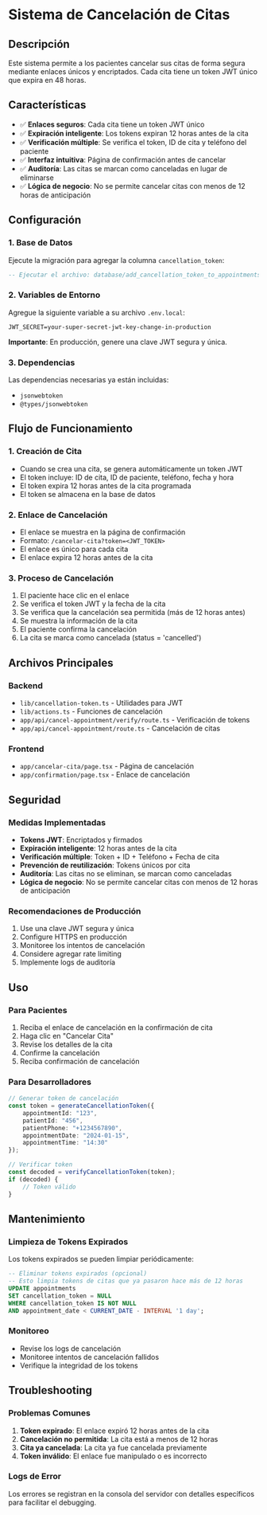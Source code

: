 # Sistema de Cancelación de Citas

## Descripción

Este sistema permite a los pacientes cancelar sus citas de forma segura mediante enlaces únicos y encriptados. Cada cita tiene un token JWT único que expira en 48 horas.

## Características

- ✅ **Enlaces seguros**: Cada cita tiene un token JWT único
- ✅ **Expiración inteligente**: Los tokens expiran 12 horas antes de la cita
- ✅ **Verificación múltiple**: Se verifica el token, ID de cita y teléfono del paciente
- ✅ **Interfaz intuitiva**: Página de confirmación antes de cancelar
- ✅ **Auditoría**: Las citas se marcan como canceladas en lugar de eliminarse
- ✅ **Lógica de negocio**: No se permite cancelar citas con menos de 12 horas de anticipación

## Configuración

### 1. Base de Datos

Ejecute la migración para agregar la columna `cancellation_token`:

```sql
-- Ejecutar el archivo: database/add_cancellation_token_to_appointments.sql
```

### 2. Variables de Entorno

Agregue la siguiente variable a su archivo `.env.local`:

```env
JWT_SECRET=your-super-secret-jwt-key-change-in-production
```

**Importante**: En producción, genere una clave JWT segura y única.

### 3. Dependencias

Las dependencias necesarias ya están incluidas:
- `jsonwebtoken`
- `@types/jsonwebtoken`

## Flujo de Funcionamiento

### 1. Creación de Cita
- Cuando se crea una cita, se genera automáticamente un token JWT
- El token incluye: ID de cita, ID de paciente, teléfono, fecha y hora
- El token expira 12 horas antes de la cita programada
- El token se almacena en la base de datos

### 2. Enlace de Cancelación
- El enlace se muestra en la página de confirmación
- Formato: `/cancelar-cita?token=<JWT_TOKEN>`
- El enlace es único para cada cita
- El enlace expira 12 horas antes de la cita

### 3. Proceso de Cancelación
1. El paciente hace clic en el enlace
2. Se verifica el token JWT y la fecha de la cita
3. Se verifica que la cancelación sea permitida (más de 12 horas antes)
4. Se muestra la información de la cita
5. El paciente confirma la cancelación
6. La cita se marca como cancelada (status = 'cancelled')

## Archivos Principales

### Backend
- `lib/cancellation-token.ts` - Utilidades para JWT
- `lib/actions.ts` - Funciones de cancelación
- `app/api/cancel-appointment/verify/route.ts` - Verificación de tokens
- `app/api/cancel-appointment/route.ts` - Cancelación de citas

### Frontend
- `app/cancelar-cita/page.tsx` - Página de cancelación
- `app/confirmation/page.tsx` - Enlace de cancelación

## Seguridad

### Medidas Implementadas
- **Tokens JWT**: Encriptados y firmados
- **Expiración inteligente**: 12 horas antes de la cita
- **Verificación múltiple**: Token + ID + Teléfono + Fecha de cita
- **Prevención de reutilización**: Tokens únicos por cita
- **Auditoría**: Las citas no se eliminan, se marcan como canceladas
- **Lógica de negocio**: No se permite cancelar citas con menos de 12 horas de anticipación

### Recomendaciones de Producción
1. Use una clave JWT segura y única
2. Configure HTTPS en producción
3. Monitoree los intentos de cancelación
4. Considere agregar rate limiting
5. Implemente logs de auditoría

## Uso

### Para Pacientes
1. Reciba el enlace de cancelación en la confirmación de cita
2. Haga clic en "Cancelar Cita"
3. Revise los detalles de la cita
4. Confirme la cancelación
5. Reciba confirmación de cancelación

### Para Desarrolladores
```typescript
// Generar token de cancelación
const token = generateCancellationToken({
    appointmentId: "123",
    patientId: "456",
    patientPhone: "+1234567890",
    appointmentDate: "2024-01-15",
    appointmentTime: "14:30"
});

// Verificar token
const decoded = verifyCancellationToken(token);
if (decoded) {
    // Token válido
}
```

## Mantenimiento

### Limpieza de Tokens Expirados
Los tokens expirados se pueden limpiar periódicamente:

```sql
-- Eliminar tokens expirados (opcional)
-- Esto limpia tokens de citas que ya pasaron hace más de 12 horas
UPDATE appointments 
SET cancellation_token = NULL 
WHERE cancellation_token IS NOT NULL 
AND appointment_date < CURRENT_DATE - INTERVAL '1 day';
```

### Monitoreo
- Revise los logs de cancelación
- Monitoree intentos de cancelación fallidos
- Verifique la integridad de los tokens

## Troubleshooting

### Problemas Comunes

1. **Token expirado**: El enlace expiró 12 horas antes de la cita
2. **Cancelación no permitida**: La cita está a menos de 12 horas
3. **Cita ya cancelada**: La cita ya fue cancelada previamente
4. **Token inválido**: El enlace fue manipulado o es incorrecto

### Logs de Error
Los errores se registran en la consola del servidor con detalles específicos para facilitar el debugging. 